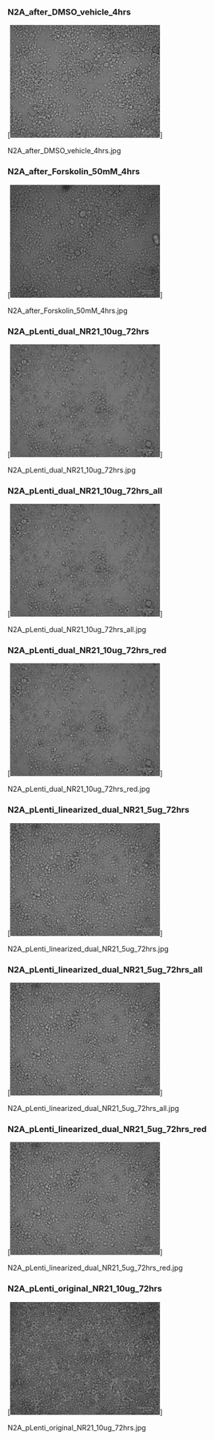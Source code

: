 ### N2A_after_DMSO_vehicle_4hrs

[<img src='N2A_after_DMSO_vehicle_4hrs.jpg' width='300' />]

N2A_after_DMSO_vehicle_4hrs.jpg

### N2A_after_Forskolin_50mM_4hrs

[<img src='N2A_after_Forskolin_50mM_4hrs.jpg' width='300' />]

N2A_after_Forskolin_50mM_4hrs.jpg

### N2A_pLenti_dual_NR21_10ug_72hrs

[<img src='N2A_pLenti_dual_NR21_10ug_72hrs.jpg' width='300' />]

N2A_pLenti_dual_NR21_10ug_72hrs.jpg

### N2A_pLenti_dual_NR21_10ug_72hrs_all

[<img src='N2A_pLenti_dual_NR21_10ug_72hrs_all.jpg' width='300' />]

N2A_pLenti_dual_NR21_10ug_72hrs_all.jpg

### N2A_pLenti_dual_NR21_10ug_72hrs_red

[<img src='N2A_pLenti_dual_NR21_10ug_72hrs_red.jpg' width='300' />]

N2A_pLenti_dual_NR21_10ug_72hrs_red.jpg

### N2A_pLenti_linearized_dual_NR21_5ug_72hrs

[<img src='N2A_pLenti_linearized_dual_NR21_5ug_72hrs.jpg' width='300' />]

N2A_pLenti_linearized_dual_NR21_5ug_72hrs.jpg

### N2A_pLenti_linearized_dual_NR21_5ug_72hrs_all

[<img src='N2A_pLenti_linearized_dual_NR21_5ug_72hrs_all.jpg' width='300' />]

N2A_pLenti_linearized_dual_NR21_5ug_72hrs_all.jpg

### N2A_pLenti_linearized_dual_NR21_5ug_72hrs_red

[<img src='N2A_pLenti_linearized_dual_NR21_5ug_72hrs_red.jpg' width='300' />]

N2A_pLenti_linearized_dual_NR21_5ug_72hrs_red.jpg

### N2A_pLenti_original_NR21_10ug_72hrs

[<img src='N2A_pLenti_original_NR21_10ug_72hrs.jpg' width='300' />]

N2A_pLenti_original_NR21_10ug_72hrs.jpg

